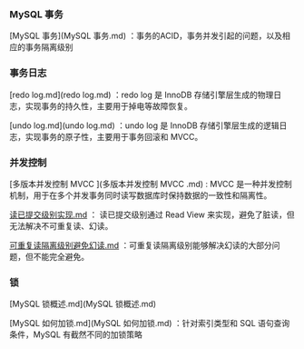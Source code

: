 ### MySQL 事务

 [MySQL 事务](MySQL 事务.md) ：事务的ACID，事务并发引起的问题，以及相应的事务隔离级别





### 事务日志

 [redo log.md](redo log.md) ：redo log 是 InnoDB 存储引擎层生成的物理日志，实现事务的持久性，主要用于掉电等故障恢复。

 [undo log.md](undo log.md) ：undo log 是 InnoDB 存储引擎层生成的逻辑日志，实现事务的原子性，主要用于事务回滚和 MVCC。





### 并发控制

[多版本并发控制 MVCC ](多版本并发控制 MVCC .md) : MVCC 是一种并发控制机制，用于在多个并发事务同时读写数据库时保持数据的一致性和隔离性。

[读已提交级别实现.md](读已提交级别实现.md) ： 读已提交级别通过 Read View 来实现，避免了脏读，但无法解决不可重复读、幻读。

[可重复读隔离级别避免幻读.md](可重复读隔离级别避免幻读.md) ：可重复读隔离级别能够解决幻读的大部分问题，但不能完全避免。





### 锁

 [MySQL 锁概述.md](MySQL 锁概述.md) 

 [MySQL 如何加锁.md](MySQL 如何加锁.md) ：针对索引类型和 SQL 语句查询条件，MySQL 有截然不同的加锁策略